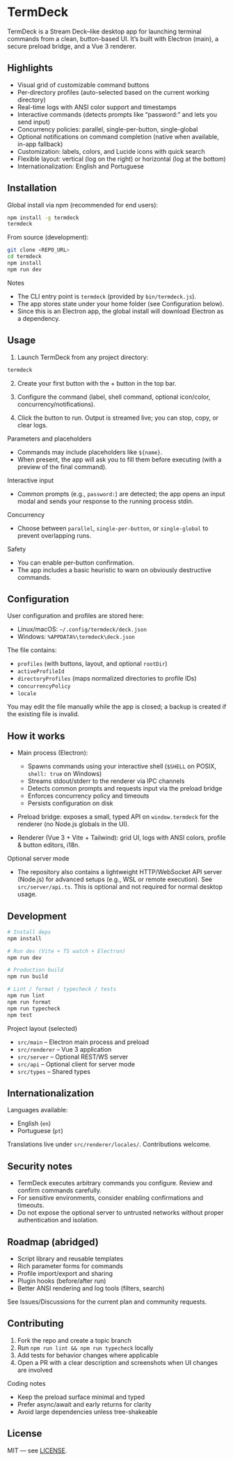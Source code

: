 # TermDeck

TermDeck is a Stream Deck–like desktop app for launching terminal commands from a clean, button-based UI. It’s built with Electron (main), a secure preload bridge, and a Vue 3 renderer.

## Highlights

- Visual grid of customizable command buttons
- Per-directory profiles (auto-selected based on the current working directory)
- Real-time logs with ANSI color support and timestamps
- Interactive commands (detects prompts like “password:” and lets you send input)
- Concurrency policies: parallel, single-per-button, single-global
- Optional notifications on command completion (native when available, in-app fallback)
- Customization: labels, colors, and Lucide icons with quick search
- Flexible layout: vertical (log on the right) or horizontal (log at the bottom)
- Internationalization: English and Portuguese

## Installation

Global install via npm (recommended for end users):

```bash
npm install -g termdeck
termdeck
```

From source (development):

```bash
git clone <REPO_URL>
cd termdeck
npm install
npm run dev
```

Notes
- The CLI entry point is `termdeck` (provided by `bin/termdeck.js`).
- The app stores state under your home folder (see Configuration below).
- Since this is an Electron app, the global install will download Electron as a dependency.

## Usage

1) Launch TermDeck from any project directory:

```bash
termdeck
```

2) Create your first button with the + button in the top bar.

3) Configure the command (label, shell command, optional icon/color, concurrency/notifications).

4) Click the button to run. Output is streamed live; you can stop, copy, or clear logs.

Parameters and placeholders
- Commands may include placeholders like `${name}`.
- When present, the app will ask you to fill them before executing (with a preview of the final command).

Interactive input
- Common prompts (e.g., `password:`) are detected; the app opens an input modal and sends your response to the running process stdin.

Concurrency
- Choose between `parallel`, `single-per-button`, or `single-global` to prevent overlapping runs.

Safety
- You can enable per-button confirmation.
- The app includes a basic heuristic to warn on obviously destructive commands.

## Configuration

User configuration and profiles are stored here:

- Linux/macOS: `~/.config/termdeck/deck.json`
- Windows: `%APPDATA%\termdeck\deck.json`

The file contains:
- `profiles` (with buttons, layout, and optional `rootDir`)
- `activeProfileId`
- `directoryProfiles` (maps normalized directories to profile IDs)
- `concurrencyPolicy`
- `locale`

You may edit the file manually while the app is closed; a backup is created if the existing file is invalid.

## How it works

- Main process (Electron):
	- Spawns commands using your interactive shell (`$SHELL` on POSIX, `shell: true` on Windows)
	- Streams stdout/stderr to the renderer via IPC channels
	- Detects common prompts and requests input via the preload bridge
	- Enforces concurrency policy and timeouts
	- Persists configuration on disk

- Preload bridge: exposes a small, typed API on `window.termdeck` for the renderer (no Node.js globals in the UI).

- Renderer (Vue 3 + Vite + Tailwind): grid UI, logs with ANSI colors, profile & button editors, i18n.

Optional server mode
- The repository also contains a lightweight HTTP/WebSocket API server (Node.js) for advanced setups (e.g., WSL or remote execution). See `src/server/api.ts`. This is optional and not required for normal desktop usage.

## Development

```bash
# Install deps
npm install

# Run dev (Vite + TS watch + Electron)
npm run dev

# Production build
npm run build

# Lint / format / typecheck / tests
npm run lint
npm run format
npm run typecheck
npm test
```

Project layout (selected)
- `src/main` – Electron main process and preload
- `src/renderer` – Vue 3 application
- `src/server` – Optional REST/WS server
- `src/api` – Optional client for server mode
- `src/types` – Shared types

## Internationalization

Languages available:
- English (`en`)
- Portuguese (`pt`)

Translations live under `src/renderer/locales/`. Contributions welcome.

## Security notes

- TermDeck executes arbitrary commands you configure. Review and confirm commands carefully.
- For sensitive environments, consider enabling confirmations and timeouts.
- Do not expose the optional server to untrusted networks without proper authentication and isolation.

## Roadmap (abridged)

- Script library and reusable templates
- Rich parameter forms for commands
- Profile import/export and sharing
- Plugin hooks (before/after run)
- Better ANSI rendering and log tools (filters, search)

See Issues/Discussions for the current plan and community requests.

## Contributing

1. Fork the repo and create a topic branch
2. Run `npm run lint && npm run typecheck` locally
3. Add tests for behavior changes where applicable
4. Open a PR with a clear description and screenshots when UI changes are involved

Coding notes
- Keep the preload surface minimal and typed
- Prefer async/await and early returns for clarity
- Avoid large dependencies unless tree-shakeable

## License

MIT — see [LICENSE](LICENSE).
